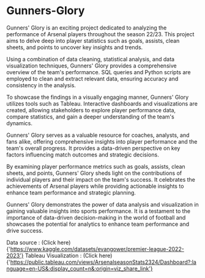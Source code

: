 # Gunners-Glory
Gunners' Glory is an exciting project dedicated to analyzing the performance of Arsenal players throughout the season 22/23. This project aims to delve deep into player statistics such as goals, assists, clean sheets, and points to uncover key insights and trends.

Using a combination of data cleaning, statistical analysis, and data visualization techniques, Gunners' Glory provides a comprehensive overview of the team's performance. SQL queries and Python scripts are employed to clean and extract relevant data, ensuring accuracy and consistency in the analysis.

To showcase the findings in a visually engaging manner, Gunners' Glory utilizes tools such as Tableau. Interactive dashboards and visualizations are created, allowing stakeholders to explore player performance data, compare statistics, and gain a deeper understanding of the team's dynamics.

Gunners' Glory serves as a valuable resource for coaches, analysts, and fans alike, offering comprehensive insights into player performance and the team's overall progress. It provides a data-driven perspective on key factors influencing match outcomes and strategic decisions.

By examining player performance metrics such as goals, assists, clean sheets, and points, Gunners' Glory sheds light on the contributions of individual players and their impact on the team's success. It celebrates the achievements of Arsenal players while providing actionable insights to enhance team performance and strategic planning.

Gunners' Glory demonstrates the power of data analysis and visualization in gaining valuable insights into sports performance. It is a testament to the importance of data-driven decision-making in the world of football and showcases the potential for analytics to enhance team performance and drive success.

Data source : (Click here){'https://www.kaggle.com/datasets/evangower/premier-league-2022-2023'}
Tableau Visualization : (Click here){'https://public.tableau.com/views/ArsenalseasonStats2324/Dashboard?:language=en-US&:display_count=n&:origin=viz_share_link'}
